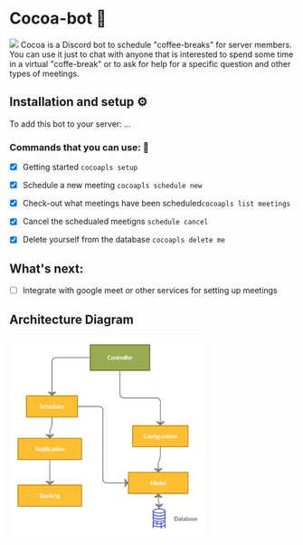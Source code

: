 # Cocoa-bot :robot:
<img src="https://github.com/SaurusXI/Cocoa-bot/blob/main/assets/cocoa_logo.png" width="600">
Cocoa is a Discord bot to schedule "coffee-breaks" for server members. You can use it just to chat with anyone that is interested to spend some time in a virtual "coffe-break" or to ask for help for a specific question and other types of meetings.

## Installation and setup :gear:
To add this bot to your server: ...

### Commands that you can use: :koala:
- [x] Getting started `cocoapls setup`
- [x] Schedule a new meeting `cocoapls schedule new`
- [x] Check-out what meetings have been scheduled`cocoapls list meetings`
- [x] Cancel the schedualed meetigns `schedule cancel`
- [x] Delete yourself from the database `cocoapls delete me`


## What's next:
- [ ] Integrate with google meet or other services for setting up meetings


###
## Architecture Diagram
<img src="Cocoabot.png" width="350">
